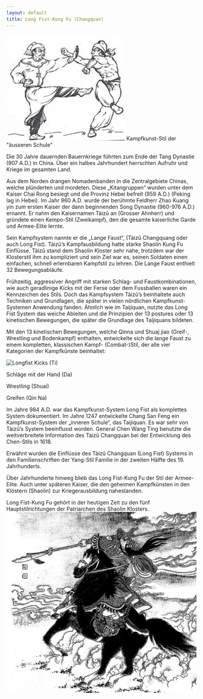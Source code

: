 ```yaml
---
layout: default
title: Long Fist-Kung Fu (Changquan)
---
```


<img class="ifloat-right" src="/images/longfist_1.jpg" alt="Longfist">
Kampfkunst-Stil der "äusseren Schule"

Die 30 Jahre dauernden Bauernkriege führten zum Ende der Tang Dynastie (907 A.D.) in China. Über ein halbes Jahrhundert herrschten Aufruhr und Kriege im gesamten Land.

Aus dem Norden drangen Nomadenbanden in die Zentralgebiete Chinas, welche plünderten und mordeten. Diese „Kitangruppen“ wurden unter dem Kaiser Chai Rong besiegt und die Provinz Hebei befreit (959 A.D.) (Peking lag in Hebei).
Im Jahr 960 A.D. wurde der berühmte Feldherr Zhao Kuang yin zum ersten Kaiser der dann beginnenden Song Dynastie (960-976 A.D.) ernannt. Er nahm den Kaisernamen Tàizŭ an (Grosser Ahnherr) und gründete einen Kempo-Stil (Zweikampf), den die gesamte kaiserliche Garde und Armee-Elite lernte.

Sein Kampfsystem nannte er die „Lange Faust“, (Tàizŭ Changquang oder auch Long Fist). Tàizŭ’s Kampfausbildung hatte starke Shaolin Kung Fu Einflüsse. Tàizŭ stand dem Shaolin Kloster sehr nahe, trotzdem war der Klosterstil ihm zu kompliziert und sein Ziel war es, seinen Soldaten einen einfachen, schnell erlernbaren Kampfstil zu lehren. Die Lange Faust enthielt 32 Bewegungsabläufe.

Frühzeitig, aggressiver Angriff mit starken Schlag- und Faustkombinationen, wie auch geradlinige Kicks mit der Ferse oder dem Fussballen waren ein Kennzeichen des Stils. Doch das Kampfsystem Tàizŭ’s beinhaltete auch Techniken und Grundlagen, die später in vielen nördlichen Kampfkunst-Systemen Anwendung fanden. Ähnlich wie im Taijiquan, nutzte das Long Fist System das weiche Ableiten und die Prinzipien der 13 postures oder 13 kinetischen Bewegungen, die später die Grundlage des Taijiquans bildeten.

Mit den 13 kinetischen Bewegungen, welche Qinna und Shuaj jiao (Greif-, Wrestling und Bodenkampf) enthalten, entwickelte sich die lange Faust zu einem kompletten, klassischen Kampf- (Combat-)Stil, der alle vier Kategorien der Kampfkünste beinhaltet:

<img class="ifloat-right" src="/images/longfist_2.png" alt="Longfist">
Kicks 				(Ti)

Schläge mit der Hand 	(Da)

Wrestling 			(Shuai)

Greifen 			(Qin Na)

Im Jahre 984 A.D. war das Kampfkunst-System Long Fist als komplettes System dokumentiert. Im Jahre 1247 entwickelte Chang San Feng ein Kampfkunst-System der „inneren Schule“, das Taijiquan. Es war sehr von Tàizŭ’s System beeinflusst worden. General Chen Wang Ting benutzte die weitverbreitete Information des Tàizŭ Changquan bei der Entwicklung des Chen-Stils in 1618.

Erwähnt wurden die Einflüsse des Tàizŭ Changquan (Long Fist) Systems in den Familienschriften der Yang-Stil Familie in der zweiten Hälfte des 19. Jahrhunderts.

Über Jahrhunderte hinweg blieb das Long Fist-Kung Fu der Stil der Armee-Elite. Auch unter späteren Kaiser, die den geheimen Kampfkünsten in den Klöstern (Shaolin) zur Kriegerausbildung nahestanden.

Long Fist-Kung Fu gehört in der heutigen Zeit zu den fünf Hauptstilrichtungen der Patriarchen des Shaolin Klosters.
<img class="ifloat-left" src="/images/longfist_3.jpg" alt="Longfist">